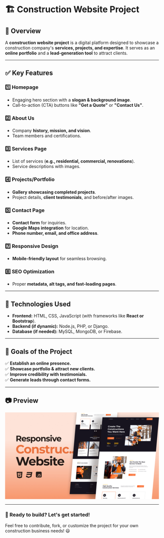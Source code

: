 # 🏗️ Construction Website Project

## 📌 Overview
A **construction website project** is a digital platform designed to showcase a construction company's **services, projects, and expertise**. It serves as an **online portfolio** and a **lead-generation tool** to attract clients.

---

## ✅ Key Features

### 1️⃣ Homepage
- Engaging hero section with a **slogan & background image**.
- Call-to-action (CTA) buttons like **"Get a Quote"** or **"Contact Us"**.

### 2️⃣ About Us
- Company **history, mission, and vision**.
- Team members and certifications.

### 3️⃣ Services Page
- List of services (**e.g., residential, commercial, renovations**).
- Service descriptions with images.

### 4️⃣ Projects/Portfolio
- **Gallery showcasing completed projects**.
- Project details, **client testimonials**, and before/after images.

### 5️⃣ Contact Page
- **Contact form** for inquiries.
- **Google Maps integration** for location.
- **Phone number, email, and office address**.

### 7️⃣ Responsive Design
- **Mobile-friendly layout** for seamless browsing.

### 8️⃣ SEO Optimization
- Proper **metadata, alt tags, and fast-loading pages**.

---

## 📌 Technologies Used
- **Frontend:** HTML, CSS, JavaScript (with frameworks like **React or Bootstrap**).
- **Backend (if dynamic):** Node.js, PHP, or Django.
- **Database (if needed):** MySQL, MongoDB, or Firebase.

---

## 🎯 Goals of the Project
✅ **Establish an online presence.**  
✅ **Showcase portfolio & attract new clients.**  
✅ **Improve credibility with testimonials.**  
✅ **Generate leads through contact forms.**  

---

## 📷 Preview
![preview img](/preview.png)

---

### 🚀 Ready to build? Let's get started!

Feel free to contribute, fork, or customize the project for your own construction business needs! 😃

